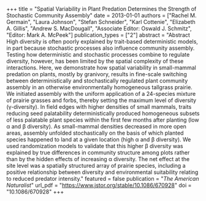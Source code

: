 +++
title = "Spatial Variability in Plant Predation Determines the Strength of Stochastic Community Assembly"
date = 2013-01-01
authors = ["Rachel M. Germain", "Laura Johnson", "Stefan Schneider", "Karl Cottenie", "Elizabeth A. Gillis", "Andrew S. MacDougall", "Associate Editor: Oswald J. Schmitz", "Editor: Mark A. McPeek"]
publication_types = ["2"]
abstract = "Abstract High diversity is often poorly explained by trait-based deterministic models, in part because stochastic processes also influence community assembly. Testing how deterministic and stochastic processes combine to regulate diversity, however, has been limited by the spatial complexity of these interactions. Here, we demonstrate how spatial variability in small-mammal predation on plants, mostly by granivory, results in fine-scale switching between deterministically and stochastically regulated plant community assembly in an otherwise environmentally homogeneous tallgrass prairie. We initiated assembly with the uniform application of a 24-species mixture of prairie grasses and forbs, thereby setting the maximum level of diversity (γ-diversity). In field edges with higher densities of small mammals, traits reducing seed palatability deterministically produced homogeneous subsets of less palatable plant species within the first few months after planting (low α and β diversity). As small-mammal densities decreased in more open areas, assembly unfolded stochastically on the basis of which planted species happened to land at a given location (high α and β diversity). We used randomization models to validate that this higher β diversity was explained by true differences in community structure among plots rather than by the hidden effects of increasing α diversity. The net effect at the site level was a spatially structured array of prairie species, including a positive relationship between diversity and environmental suitability relating to reduced predator intensity."
featured = false
publication = "*The American Naturalist*"
url_pdf = "https://www.jstor.org/stable/10.1086/670928"
doi = "10.1086/670928"
+++

